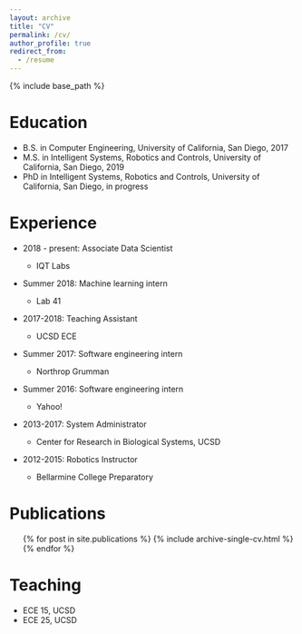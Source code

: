 ```yaml
---
layout: archive
title: "CV"
permalink: /cv/
author_profile: true
redirect_from:
  - /resume
---
```


{% include base_path %}


Education
======
* B.S. in Computer Engineering, University of California, San Diego, 2017
* M.S. in Intelligent Systems, Robotics and Controls, University of California, San Diego, 2019
* PhD in Intelligent Systems, Robotics and Controls, University of California, San Diego, in progress

Experience
======
* 2018 - present: Associate Data Scientist 
  * IQT Labs

* Summer 2018: Machine learning intern
  * Lab 41

* 2017-2018: Teaching Assistant
  * UCSD ECE 

* Summer 2017: Software engineering intern
  * Northrop Grumman

* Summer 2016: Software engineering intern 
  * Yahoo!

* 2013-2017: System Administrator
  * Center for Research in Biological Systems, UCSD

* 2012-2015: Robotics Instructor
  * Bellarmine College Preparatory

<!--
Skills
======
* Skill 1
* Skill 2
  * Sub-skill 2.1
  * Sub-skill 2.2
  * Sub-skill 2.3
* Skill 3
-->



Publications
======
  <ul>{% for post in site.publications %}
    {% include archive-single-cv.html %}
  {% endfor %}</ul>
  
<!--
Talks
======
  <ul>{% for post in site.talks %}
    {% include archive-single-talk-cv.html %}
  {% endfor %}</ul>
-->

Teaching
======
* ECE 15, UCSD
* ECE 25, UCSD

<!--
  <ul>{% for post in site.teaching %}
    {% include archive-single-cv.html %}
  {% endfor %}</ul>
--> 

<!--
Service and leadership
======
* Currently signed in to 43 different slack teams
-->
